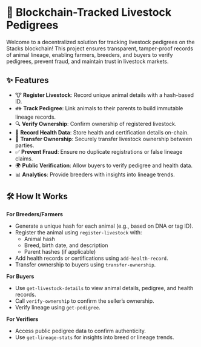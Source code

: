 # 🐄 Blockchain-Tracked Livestock Pedigrees

Welcome to a decentralized solution for tracking livestock pedigrees on the Stacks blockchain! This project ensures transparent, tamper-proof records of animal lineage, enabling farmers, breeders, and buyers to verify pedigrees, prevent fraud, and maintain trust in livestock markets.

## ✨ Features

- 🐮 **Register Livestock**: Record unique animal details with a hash-based ID.
- 👪 **Track Pedigree**: Link animals to their parents to build immutable lineage records.
- 🔍 **Verify Ownership**: Confirm ownership of registered livestock.
- 📜 **Record Health Data**: Store health and certification details on-chain.
- 🔄 **Transfer Ownership**: Securely transfer livestock ownership between parties.
- ✅ **Prevent Fraud**: Ensure no duplicate registrations or false lineage claims.
- 🌍 **Public Verification**: Allow buyers to verify pedigree and health data.
- 📊 **Analytics**: Provide breeders with insights into lineage trends.

## 🛠 How It Works

**For Breeders/Farmers**
- Generate a unique hash for each animal (e.g., based on DNA or tag ID).
- Register the animal using `register-livestock` with:
  - Animal hash
  - Breed, birth date, and description
  - Parent hashes (if applicable)
- Add health records or certifications using `add-health-record`.
- Transfer ownership to buyers using `transfer-ownership`.

**For Buyers**
- Use `get-livestock-details` to view animal details, pedigree, and health records.
- Call `verify-ownership` to confirm the seller’s ownership.
- Verify lineage using `get-pedigree`.

**For Verifiers**
- Access public pedigree data to confirm authenticity.
- Use `get-lineage-stats` for insights into breed or lineage trends.

